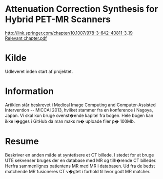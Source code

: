 <h1>
	Attenuation Correction Synthesis for Hybrid PET-MR Scanners
</h1>
<a href="http://link.springer.com/chapter/10.1007/978-3-642-40811-3_19">
	http://link.springer.com/chapter/10.1007/978-3-642-40811-3_19
</a><br />
<a href="Relevant chapter.pdf">
	Relevant chapter.pdf
</a>
<h1>
	Kilde
</h1>
<p>
	Udleveret inden start af projektet.
</p>
<h1>
	Information
</h1>
<p>
	Artiklen står beskrevet i Medical Image Computing and 
	Computer-Assisted Intervention -- MICCAI 2013, hvilket 
	stammer fra en konference i Nagoya, Japan. Vi skal kun 
	bruge ovenst�ende kapitel fra bogen. Hele bogen kan ikke
	l�gges i GitHub da man maks m� uploade filer p� 100Mb.
</p>
<h1>
	Resume
</h1>
<p>
	Beskriver en anden måde at syntetisere et CT billede. I stedet
	for at bruge UTE sekvenser bruges der en database med MR og
	tilh�rende CT billeder. Herfra sammenlignes patientens MR med
	MR i databasen. Ud fra de bedst matchende MR fusioneres CT v�gtet
	i forhold til hvor godt MR matcher.
</p>
